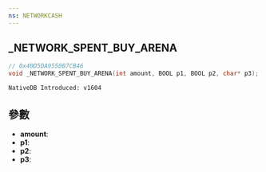 ```yaml
---
ns: NETWORKCASH
---
```

## _NETWORK_SPENT_BUY_ARENA

```c
// 0x40D5DA9550B7CB46
void _NETWORK_SPENT_BUY_ARENA(int amount, BOOL p1, BOOL p2, char* p3);
```

```
NativeDB Introduced: v1604
```

## 參數
* **amount**:
* **p1**:
* **p2**:
* **p3**:
